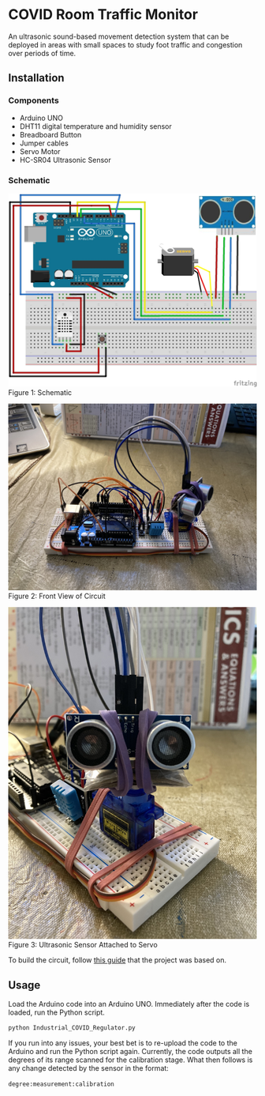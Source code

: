 # COVID Room Traffic Monitor

An ultrasonic sound-based movement detection system that can be deployed in areas with small spaces to study foot traffic and congestion over periods of time.

## Installation

### Components
- Arduino UNO 
- DHT11 digital temperature and humidity sensor
- Breadboard Button
- Jumper cables
- Servo Motor
- HC-SR04 Ultrasonic Sensor

### Schematic
![Schematic](images/schematic.jpg)
Figure 1: Schematic

![Front View](images/IMG-7254.jpg)
Figure 2: Front View of Circuit

![Sensor View](images/IMG-7255.jpg)
Figure 3: Ultrasonic Sensor Attached to Servo

To build the circuit, follow [this guide](http://howtomechatronics.com/projects/arduino-radar-project/) that the project was based on.

## Usage

Load the Arduino code into an Arduino UNO. Immediately after the code is loaded, run the Python script.
```python
python Industrial_COVID_Regulator.py
```

If you run into any issues, your best bet is to re-upload the code to the Arduino and run the Python script again. Currently, the code outputs all the degrees of its range scanned for the calibration stage. What then follows is any change detected by the sensor in the format:

`degree:measurement:calibration`
